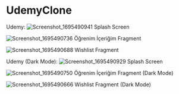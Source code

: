 # UdemyClone



Udemy:
![Screenshot_1695490941](https://github.com/crlyngnr/UdemyClone/assets/85193059/92b54528-3141-48c8-9bbb-d4238bffeb3d) 
Splash Screen

![Screenshot_1695490736](https://github.com/crlyngnr/UdemyClone/assets/85193059/97ced3d8-5f5e-456c-9a10-081420800e76)
Öğrenim İçeriğim Fragment

![Screenshot_1695490688](https://github.com/crlyngnr/UdemyClone/assets/85193059/2f374074-0e7d-4bb3-ac52-e1fead642e2f)
Wishlist Fragment

Udemy (Dark Mode):
![Screenshot_1695490929](https://github.com/crlyngnr/UdemyClone/assets/85193059/bc57ea81-aef7-4b5a-9b83-2811bebf15e3)
Splash Screen

![Screenshot_1695490750](https://github.com/crlyngnr/UdemyClone/assets/85193059/6b821863-2939-4da1-9bb0-9c5ad6003714)
Öğrenim İçeriğim Fragment (Dark Mode)

![Screenshot_1695490666](https://github.com/crlyngnr/UdemyClone/assets/85193059/79d2876d-04c5-48a7-9da9-540e5733858f)
Wishlist Fragment (Dark Mode)
